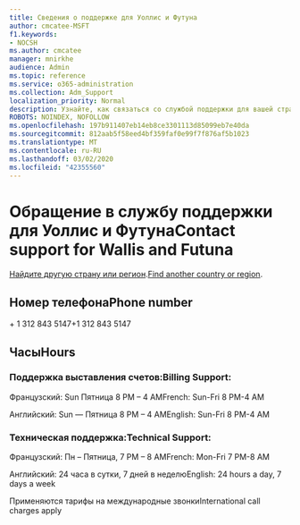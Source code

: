```yaml
---
title: Сведения о поддержке для Уоллис и Футуна
author: cmcatee-MSFT
f1.keywords:
- NOCSH
ms.author: cmcatee
manager: mnirkhe
audience: Admin
ms.topic: reference
ms.service: o365-administration
ms.collection: Adm_Support
localization_priority: Normal
description: Узнайте, как связаться со службой поддержки для вашей страны или региона.
ROBOTS: NOINDEX, NOFOLLOW
ms.openlocfilehash: 197b911407eb14eb8ce3301113d85099eb7e40da
ms.sourcegitcommit: 812aab5f58eed4bf359faf0e99f7f876af5b1023
ms.translationtype: MT
ms.contentlocale: ru-RU
ms.lasthandoff: 03/02/2020
ms.locfileid: "42355560"
---
```

# <a name="contact-support-for-wallis-and-futuna"></a><span data-ttu-id="5ce2b-103">Обращение в службу поддержки для Уоллис и Футуна</span><span class="sxs-lookup"><span data-stu-id="5ce2b-103">Contact support for Wallis and Futuna</span></span>

<span data-ttu-id="5ce2b-104">[Найдите другую страну или регион](../contact-support-for-business-products.md).</span><span class="sxs-lookup"><span data-stu-id="5ce2b-104">[Find another country or region](../contact-support-for-business-products.md).</span></span>

## <a name="phone-number"></a><span data-ttu-id="5ce2b-105">Номер телефона</span><span class="sxs-lookup"><span data-stu-id="5ce2b-105">Phone number</span></span>
<span data-ttu-id="5ce2b-106">+ 1 312 843 5147</span><span class="sxs-lookup"><span data-stu-id="5ce2b-106">+1 312 843 5147</span></span>

## <a name="hours"></a><span data-ttu-id="5ce2b-107">Часы</span><span class="sxs-lookup"><span data-stu-id="5ce2b-107">Hours</span></span>
### <a name="billing-support"></a><span data-ttu-id="5ce2b-108">Поддержка выставления счетов:</span><span class="sxs-lookup"><span data-stu-id="5ce2b-108">Billing Support:</span></span>

<span data-ttu-id="5ce2b-109">Французский: Sun Пятница 8 PM – 4 AM</span><span class="sxs-lookup"><span data-stu-id="5ce2b-109">French: Sun-Fri 8 PM-4 AM</span></span>

<span data-ttu-id="5ce2b-110">Английский: Sun — Пятница 8 PM – 4 AM</span><span class="sxs-lookup"><span data-stu-id="5ce2b-110">English: Sun-Fri 8 PM-4 AM</span></span>

### <a name="technical-support"></a><span data-ttu-id="5ce2b-111">Техническая поддержка:</span><span class="sxs-lookup"><span data-stu-id="5ce2b-111">Technical Support:</span></span>

<span data-ttu-id="5ce2b-112">Французский: Пн – Пятница, 7 PM – 8 AM</span><span class="sxs-lookup"><span data-stu-id="5ce2b-112">French: Mon-Fri 7 PM-8 AM</span></span>

<span data-ttu-id="5ce2b-113">Английский: 24 часа в сутки, 7 дней в неделю</span><span class="sxs-lookup"><span data-stu-id="5ce2b-113">English: 24 hours a day, 7 days a week</span></span>

<span data-ttu-id="5ce2b-114">Применяются тарифы на международные звонки</span><span class="sxs-lookup"><span data-stu-id="5ce2b-114">International call charges apply</span></span>
